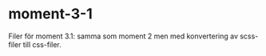 # moment-3-1

Filer för moment 3.1: samma som moment 2 men med konvertering av scss-filer till css-filer.
